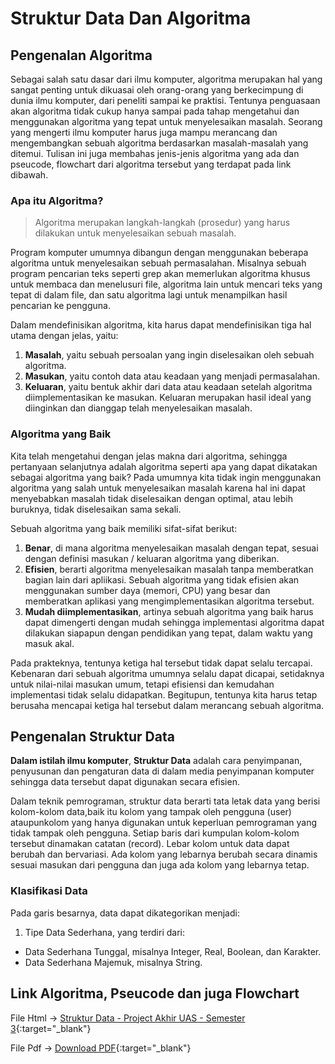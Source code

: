 # Struktur Data Dan Algoritma

## Pengenalan Algoritma
Sebagai salah satu dasar dari ilmu komputer, algoritma merupakan hal yang sangat penting untuk dikuasai oleh orang-orang yang berkecimpung di dunia ilmu komputer, dari peneliti sampai ke praktisi. Tentunya penguasaan akan algoritma tidak cukup hanya sampai pada tahap mengetahui dan menggunakan algoritma yang tepat untuk menyelesaikan masalah. Seorang yang mengerti ilmu komputer harus juga mampu merancang dan mengembangkan sebuah algoritma berdasarkan masalah-masalah yang ditemui. Tulisan ini juga membahas jenis-jenis algoritma yang ada dan pseucode, flowchart dari algoritma tersebut yang terdapat pada link dibawah.

### Apa itu Algoritma?
> Algoritma merupakan langkah-langkah (prosedur) yang harus dilakukan untuk menyelesaikan sebuah masalah.

Program komputer umumnya dibangun dengan menggunakan beberapa algoritma untuk menyelesaikan sebuah permasalahan. Misalnya sebuah program pencarian teks seperti grep akan memerlukan algoritma khusus untuk membaca dan menelusuri file, algoritma lain untuk mencari teks yang tepat di dalam file, dan satu algoritma lagi untuk menampilkan hasil pencarian ke pengguna.

Dalam mendefinisikan algoritma, kita harus dapat mendefinisikan tiga hal utama dengan jelas, yaitu:
1. **Masalah**, yaitu sebuah persoalan yang ingin diselesaikan oleh sebuah algoritma.
2. **Masukan**, yaitu contoh data atau keadaan yang menjadi permasalahan.
3. **Keluaran**, yaitu bentuk akhir dari data atau keadaan setelah algoritma diimplementasikan ke masukan. Keluaran merupakan hasil ideal yang diinginkan dan dianggap telah menyelesaikan masalah.

### Algoritma yang Baik
Kita telah mengetahui dengan jelas makna dari algoritma, sehingga pertanyaan selanjutnya adalah algoritma seperti apa yang dapat dikatakan sebagai algoritma yang baik? Pada umumnya kita tidak ingin menggunakan algoritma yang salah untuk menyelesaikan masalah karena hal ini dapat menyebabkan masalah tidak diselesaikan dengan optimal, atau lebih buruknya, tidak diselesaikan sama sekali.

Sebuah algoritma yang baik memiliki sifat-sifat berikut:
1. **Benar**, di mana algoritma menyelesaikan masalah dengan tepat, sesuai dengan definisi masukan / keluaran algoritma yang diberikan.
2. **Efisien**, berarti algoritma menyelesaikan masalah tanpa memberatkan bagian lain dari apliikasi. Sebuah algoritma yang tidak efisien akan menggunakan sumber daya (memori, CPU) yang besar dan memberatkan aplikasi yang mengimplementasikan algoritma tersebut.
3. **Mudah diimplementasikan**, artinya sebuah algoritma yang baik harus dapat dimengerti dengan mudah sehingga implementasi algoritma dapat dilakukan siapapun dengan pendidikan yang tepat, dalam waktu yang masuk akal.

Pada prakteknya, tentunya ketiga hal tersebut tidak dapat selalu tercapai. Kebenaran dari sebuah algoritma umumnya selalu dapat dicapai, setidaknya untuk nilai-nilai masukan umum, tetapi efisiensi dan kemudahan implementasi tidak selalu didapatkan. Begitupun, tentunya kita harus tetap berusaha mencapai ketiga hal tersebut dalam merancang sebuah algoritma.

## Pengenalan Struktur Data
**Dalam istilah ilmu komputer**, **Struktur Data** adalah cara penyimpanan, penyusunan dan pengaturan data di dalam media penyimpanan komputer sehingga data tersebut dapat digunakan secara efisien.

Dalam teknik pemrograman, struktur data berarti tata letak data yang berisi kolom-kolom data,baik itu kolom yang tampak oleh pengguna (user) ataupunkolom yang hanya digunakan untuk keperluan pemrograman yang tidak tampak oleh pengguna. Setiap baris dari kumpulan kolom-kolom tersebut dinamakan catatan (record). Lebar kolom untuk data dapat berubah dan bervariasi. Ada kolom yang lebarnya berubah secara dinamis sesuai masukan dari pengguna dan juga ada kolom yang lebarnya tetap.

### Klasifikasi Data
Pada garis besarnya, data dapat dikategorikan menjadi:
1. Tipe Data Sederhana, yang terdiri dari:
  - Data Sederhana Tunggal, misalnya Integer, Real, Boolean, dan Karakter.
  - Data Sederhana Majemuk, misalnya String.

## Link Algoritma, Pseucode dan juga Flowchart
File Html -> [Struktur Data - Project Akhir UAS - Semester 3](https://nuevoquerto.github.io/project.html){:target="_blank"}

File Pdf -> [Download PDF](https://drive.google.com/file/d/1YbX2IXexd-xmX4-AWpaHSOoHenn6liPh/view?usp=sharing){:target="_blank"}
